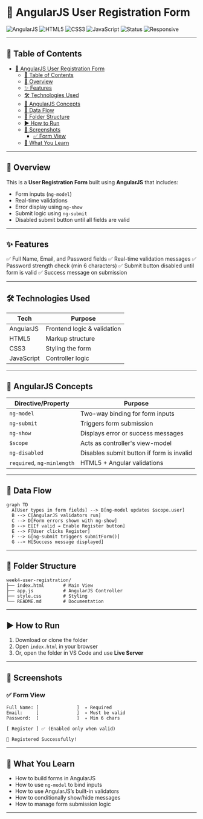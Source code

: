 # 🧾 AngularJS User Registration Form

![AngularJS](https://img.shields.io/badge/AngularJS-1.8.2-red?logo=angularjs&style=for-the-badge) ![HTML5](https://img.shields.io/badge/HTML5-%23E34F26.svg?style=for-the-badge&logo=html5&logoColor=white) ![CSS3](https://img.shields.io/badge/CSS3-%231572B6.svg?style=for-the-badge&logo=css3&logoColor=white) ![JavaScript](https://img.shields.io/badge/JavaScript-ES5-yellow?style=for-the-badge&logo=javascript) ![Status](https://img.shields.io/badge/Status-Complete-success?style=for-the-badge) ![Responsive](https://img.shields.io/badge/Responsive-Yes-blue?style=for-the-badge)

---

## 📌 Table of Contents

- [🧾 AngularJS User Registration Form](#-angularjs-user-registration-form)
  - [📌 Table of Contents](#-table-of-contents)
  - [📖 Overview](#-overview)
  - [✨ Features](#-features)
  - [🛠️ Technologies Used](#️-technologies-used)
  - [📐 AngularJS Concepts](#-angularjs-concepts)
  - [🔄 Data Flow](#-data-flow)
  - [📂 Folder Structure](#-folder-structure)
  - [▶️ How to Run](#️-how-to-run)
  - [📸 Screenshots](#-screenshots)
    - [✅ Form View](#-form-view)
  - [🧠 What You Learn](#-what-you-learn)

---

## 📖 Overview

This is a **User Registration Form** built using **AngularJS** that includes:

- Form inputs (`ng-model`)
- Real-time validations
- Error display using `ng-show`
- Submit logic using `ng-submit`
- Disabled submit button until all fields are valid

---

## ✨ Features

✅ Full Name, Email, and Password fields
✅ Real-time validation messages
✅ Password strength check (min 6 characters)
✅ Submit button disabled until form is valid
✅ Success message on submission

---

## 🛠️ Technologies Used

| Tech       | Purpose                     |
| ---------- | --------------------------- |
| AngularJS  | Frontend logic & validation |
| HTML5      | Markup structure            |
| CSS3       | Styling the form            |
| JavaScript | Controller logic            |

---

## 📐 AngularJS Concepts

| Directive/Property         | Purpose                                   |
| -------------------------- | ----------------------------------------- |
| `ng-model`                 | Two-way binding for form inputs           |
| `ng-submit`                | Triggers form submission                  |
| `ng-show`                  | Displays error or success messages        |
| `$scope`                   | Acts as controller's view-model           |
| `ng-disabled`              | Disables submit button if form is invalid |
| `required`, `ng-minlength` | HTML5 + Angular validations               |

---

## 🔄 Data Flow

```plaintext
graph TD
  A[User types in form fields] --> B[ng-model updates $scope.user]
  B --> C[AngularJS validators run]
  C --> D[Form errors shown with ng-show]
  D --> E[If valid → Enable Register button]
  E --> F[User clicks Register]
  F --> G[ng-submit triggers submitForm()]
  G --> H[Success message displayed]
```

---

## 📂 Folder Structure

```plaintext
week4-user-registration/
├── index.html       # Main View
├── app.js           # AngularJS Controller
├── style.css        # Styling
└── README.md        # Documentation
```

---

## ▶️ How to Run

1. Download or clone the folder
2. Open `index.html` in your browser
3. Or, open the folder in VS Code and use **Live Server**

---

## 📸 Screenshots

### ✅ Form View

```plaintext
Full Name: [              ]  ✴️ Required
Email:     [              ]  ✴️ Must be valid
Password:  [              ]  ✴️ Min 6 chars

[ Register ] ✅ (Enabled only when valid)

🎉 Registered Successfully!
```

---

## 🧠 What You Learn

- How to build forms in AngularJS
- How to use `ng-model` to bind inputs
- How to use AngularJS’s built-in validators
- How to conditionally show/hide messages
- How to manage form submission logic

---

